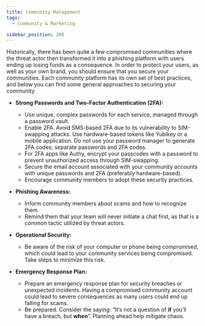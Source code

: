 ```yaml
---
title: Community Management
tags:
  - Community & Marketing

sidebar_position: 200
---
```


Historically, there has been quite a few compromised communities where the threat actor then transformed it into a phishing platform with users ending up losing funds as a consequence. In order to protect your users, as well as your own brand, you should ensure that you secure your communities.
Each community platform has its own set of best practices, and below you can find some general approaches to securing your community

- **Strong Passwords and Two-Factor Authentication (2FA):**
    - Use unique, complex passwords for each service, managed through a password vault.
    - Enable 2FA. Avoid SMS-based 2FA due to its vulnerability to SIM-swapping attacks. Use hardware-based tokens like Yubikey or a mobile application. Do not use your password manager to generate 2FA codes; separate passwords and 2FA codes.
    - For 2FA apps like Authy, encrypt your passcodes with a password to prevent unauthorized access through SIM-swapping.
    - Secure the email account associated with your community accounts with unique passwords and 2FA (preferably hardware-based).
    - Encourage community members to adopt these security practices.

- **Phishing Awareness:**
    - Inform community members about scams and how to recognize them.
    - Remind them that your team will never initiate a chat first, as that is a common tactic utilized by threat actors.

- **Operational Security:**
    - Be aware of the risk of your computer or phone being compromised, which could lead to your community services being compromised. Take steps to minimize this risk.

- **Emergency Response Plan:**
    - Prepare an emergency response plan for security breaches or unexpected incidents. Having a compromised community account could lead to severe consequences as many users could end up falling for scams.
    - Be prepared. Consider the saying: “It’s not a question of **if** you’ll have a breach, but **when**”. Planning ahead help mitigate chaos.
